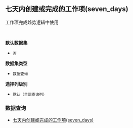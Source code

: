 ## 七天内创建或完成的工作项(seven_days) <!-- {docsify-ignore-all} -->

工作项完成趋势逻辑中使用

<br>
<p class="panel-title"><b>默认数据集</b></p>

* `否`

<p class="panel-title"><b>数据集类型</b></p>

* `数据查询`

<p class="panel-title"><b>选择列级别</b></p>

* `默认（全部查询列）`




### 数据查询
  * [七天内创建或完成的工作项(seven_days)](module/ProjMgmt/work_item/query/seven_days)
